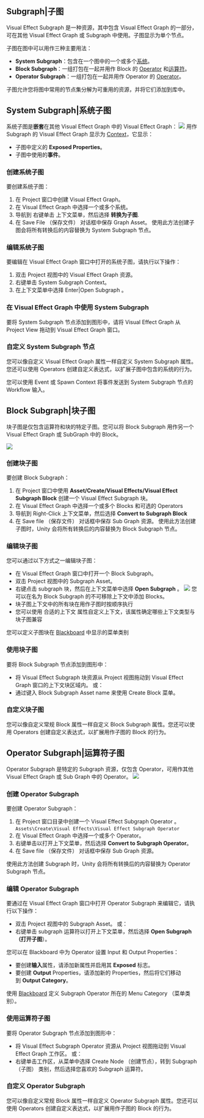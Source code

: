 ## Subgraph|子图
Visual Effect Subgraph 是一种资源，其中包含 Visual Effect Graph 的一部分，可在其他 Visual Effect Graph 或 Subgraph 中使用。子图显示为单个节点。

子图在图中可以用作三种主要用法：
- **System Subgraph**：包含在一个图中的一个或多个[系统](https://docs.unity3d.com/Packages/com.unity.visualeffectgraph@17.0/manual/Systems.html)。
- **Block Subgraph**：一组打包在一起并用作 Block 的 [Operator](https://docs.unity3d.com/Packages/com.unity.visualeffectgraph@17.0/manual/Blocks.html) 和[运算符](https://docs.unity3d.com/Packages/com.unity.visualeffectgraph@17.0/manual/Operators.html)。
- **Operator Subgraph**：一组打包在一起并用作 Operator 的 [Operator](https://docs.unity3d.com/Packages/com.unity.visualeffectgraph@17.0/manual/Operators.html)。

子图允许您将图中常用的节点集分解为可重用的资源，并将它们添加到库中。

## [](https://docs.unity3d.com/Packages/com.unity.visualeffectgraph@17.0/manual/Subgraph.html#system-subgraphs)**System Subgraph**|系统子图
系统子图是**嵌套**在其他 Visual Effect Graph 中的 Visual Effect Graph：
[![](https://docs.unity3d.com/Packages/com.unity.visualeffectgraph@17.0/manual/images/SystemSubgraph.png)](https://docs.unity3d.com/Packages/com.unity.visualeffectgraph@17.0/manual/images/SystemSubgraph.png)
用作 Subgraph 的 Visual Effect Graph 显示为 [Context](https://docs.unity3d.com/Packages/com.unity.visualeffectgraph@17.0/manual/Contexts.html)，它显示：
- 子图中定义的 **Exposed Properties**。
- 子图中使用的**事件**。
### [](https://docs.unity3d.com/Packages/com.unity.visualeffectgraph@17.0/manual/Subgraph.html#creating-system-subgraphs)创建系统子图
要创建系统子图：
1. 在 Project 窗口中创建 Visual Effect Graph。
2. 在 Visual Effect Graph 中选择一个或多个系统。
3. 导航到 右键单击 上下文菜单，然后选择 **转换为子图**.
4. 在 Save File （保存文件） 对话框中保存 Graph Asset。
使用此方法创建子图会将所有转换后的内容替换为 System Subgraph 节点。
### [](https://docs.unity3d.com/Packages/com.unity.visualeffectgraph@17.0/manual/Subgraph.html#editing-system-subgraphs)编辑系统子图
要编辑在 Visual Effect Graph 窗口中打开的系统子图，请执行以下操作：
1. 双击 Project 视图中的 Visual Effect Graph 资源。
2. 右键单击 System Subgraph Context。
3. 在上下文菜单中选择 Enter|Open Subgraph 。
### [](https://docs.unity3d.com/Packages/com.unity.visualeffectgraph@17.0/manual/Subgraph.html#using-a-system-subgraph-in-a-visual-effect-graph)在 Visual Effect Graph 中使用 System Subgraph
要将 System Subgraph 节点添加到图形中，请将 Visual Effect Graph 从 Project View 拖动到 Visual Effect Graph 窗口。
### [](https://docs.unity3d.com/Packages/com.unity.visualeffectgraph@17.0/manual/Subgraph.html#customizing-system-subgraph-nodes)自定义 System Subgraph 节点
您可以像自定义 Visual Effect Graph 属性一样自定义 System Subgraph 属性。您还可以使用 Operators 创建自定义表达式，以扩展子图中包含的系统的行为。

您可以使用 Event 或 Spawn Context 将事件发送到 System Subgraph 节点的 Workflow 输入。

## [](https://docs.unity3d.com/Packages/com.unity.visualeffectgraph@17.0/manual/Subgraph.html#block-subgraphs)**Block Subgraph**|块子图
块子图是仅包含运算符和块的特定子图。您可以将 Block Subgraph 用作另一个 Visual Effect Graph 或 SubGraph 中的 Block。

[![](https://docs.unity3d.com/Packages/com.unity.visualeffectgraph@17.0/manual/images/BlockSubgraph.png)](https://docs.unity3d.com/Packages/com.unity.visualeffectgraph@17.0/manual/images/BlockSubgraph.png)
### [](https://docs.unity3d.com/Packages/com.unity.visualeffectgraph@17.0/manual/Subgraph.html#creating-block-subgraphs)创建块子图
要创建 Block Subgraph：
1. 在 Project 窗口中使用 **Asset/Create/Visual Effects/Visual Effect Subgraph Block** 创建一个 Visual Effect Subgraph 块。
2. 在 Visual Effect Graph 中选择一个或多个 Blocks 和可选的 Operators
3. 导航到 Right-Click 上下文菜单，然后选择 **Convert to Subgraph Block**
4. 在 Save file （保存文件） 对话框中保存 Sub Graph 资源。
使用此方法创建子图时，Unity 会将所有转换后的内容替换为 Block Subgraph 节点。
### [](https://docs.unity3d.com/Packages/com.unity.visualeffectgraph@17.0/manual/Subgraph.html#editing-block-subgraphs)编辑块子图
您可以通过以下方式之一编辑块子图：
- 在 Visual Effect Graph 窗口中打开一个 Block Subgraph。
- 双击 Project 视图中的 Subgraph Asset。
- 右键点击 subgraph 块，然后在上下文菜单中选择 **Open Subgraph** 。
![](https://docs.unity3d.com/Packages/com.unity.visualeffectgraph@17.0/manual/images/BlockSubgraphContext.png)
您可以在名为 Block Subgraph 的不可移除上下文中添加 Blocks。
- 块子图上下文中的所有块在用作子图时按顺序执行
- 您可以使用 合适的上下文 属性自定义上下文，该属性确定哪些上下文类型与块子图兼容

您可以定义子图块在 [Blackboard](https://docs.unity3d.com/Packages/com.unity.visualeffectgraph@17.0/manual/Blackboard.html) 中显示的菜单类别
### [](https://docs.unity3d.com/Packages/com.unity.visualeffectgraph@17.0/manual/Subgraph.html#using-block-subgraphs)使用块子图
要将 Block Subgraph 节点添加到图形中：
- 将 Visual Effect Subgraph 块资源从 Project 视图拖动到 Visual Effect Graph 窗口的上下文块区域内。
或：
- 通过键入 Block Subgraph Asset name 来使用 Create Block 菜单。
### [](https://docs.unity3d.com/Packages/com.unity.visualeffectgraph@17.0/manual/Subgraph.html#customizing-block-subgraphs)自定义块子图
您可以像自定义常规 Block 属性一样自定义 Block Subgraph 属性。您还可以使用 Operators 创建自定义表达式，以扩展用作子图的 Block 的行为。

## [](https://docs.unity3d.com/Packages/com.unity.visualeffectgraph@17.0/manual/Subgraph.html#operator-subgraphs)**Operator Subgraph**|运算符子图
Operator Subgraph 是特定的 Subgraph 资源，仅包含 Operator，可用作其他 Visual Effect Graph 或 Sub Graph 中的 Operator。
[![](https://docs.unity3d.com/Packages/com.unity.visualeffectgraph@17.0/manual/images/OperatorSubgraph.png)](https://docs.unity3d.com/Packages/com.unity.visualeffectgraph@17.0/manual/images/OperatorSubgraph.png)
### [](https://docs.unity3d.com/Packages/com.unity.visualeffectgraph@17.0/manual/Subgraph.html#creating-operator-subgraphs)创建 Operator Subgraph
要创建 Operator Subgraph：
1. 在 Project 窗口目录中创建一个 Visual Effect Subgraph Operator 。`Assets\Create\Visual Effects\Visual Effect Subgraph Operator`
2. 在 Visual Effect Graph 中选择一个或多个 Operator。
3. 右键单击以打开上下文菜单，然后选择 **Convert to Subgraph Operator**。
4. 在 Save file （保存文件） 对话框中保存 Sub Graph 资源。

使用此方法创建 Subgraph 时，Unity 会将所有转换后的内容替换为 Operator Subgraph 节点。
### [](https://docs.unity3d.com/Packages/com.unity.visualeffectgraph@17.0/manual/Subgraph.html#editing-operator-subgraphs)编辑 Operator Subgraph
要通过在 Visual Effect Graph 窗口中打开 Operator Subgraph 来编辑它，请执行以下操作：
- 双击 Project 视图中的 Subgraph Asset。
或：
- 右键单击 subgraph 运算符以打开上下文菜单，然后选择 **Open Subgraph （打开子图**）。

您可以在 Blackboard 中为 Operator 设置 Input 和 Output Properties：
- 要创建**输入**属性，请添加新属性并启用其 **Exposed** 标志。
- 要创建 **Output** Properties，请添加新的 Properties，然后将它们移动到 **Output Category**。

使用 [Blackboard](https://docs.unity3d.com/Packages/com.unity.visualeffectgraph@17.0/manual/Blackboard.html) 定义 Subgraph Operator 所在的 Menu Category （菜单类别）。
### [](https://docs.unity3d.com/Packages/com.unity.visualeffectgraph@17.0/manual/Subgraph.html#using-operator-subgraphs)使用运算符子图
要将 Operator Subgraph 节点添加到图形中：
- 将 Visual Effect Subgraph Operator 资源从 Project 视图拖动到 Visual Effect Graph 工作区。
或：
- 右键单击工作区，从菜单中选择 Create Node （创建节点），转到 Subgraph （子图） 类别，然后选择您喜欢的 Subgraph 运算符。
### [](https://docs.unity3d.com/Packages/com.unity.visualeffectgraph@17.0/manual/Subgraph.html#customizing-operator-subgraphs)自定义 Operator Subgraph
您可以像自定义常规 Block 属性一样自定义 Operator Subgraph 属性。您还可以使用 Operators 创建自定义表达式，以扩展用作子图的 Block 的行为。